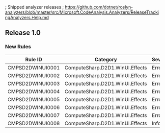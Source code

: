 ; Shipped analyzer releases
; https://github.com/dotnet/roslyn-analyzers/blob/master/src/Microsoft.CodeAnalysis.Analyzers/ReleaseTrackingAnalyzers.Help.md

## Release 1.0

### New Rules

Rule ID | Category | Severity | Notes
--------|----------|----------|-------
CMPSD2DWINUI0001 | ComputeSharp.D2D1.WinUI.Effects | Error | [Documentation](https://github.com/Sergio0694/ComputeSharp)
CMPSD2DWINUI0002 | ComputeSharp.D2D1.WinUI.Effects | Error | [Documentation](https://github.com/Sergio0694/ComputeSharp)
CMPSD2DWINUI0003 | ComputeSharp.D2D1.WinUI.Effects | Error | [Documentation](https://github.com/Sergio0694/ComputeSharp)
CMPSD2DWINUI0004 | ComputeSharp.D2D1.WinUI.Effects | Error | [Documentation](https://github.com/Sergio0694/ComputeSharp)
CMPSD2DWINUI0005 | ComputeSharp.D2D1.WinUI.Effects | Error | [Documentation](https://github.com/Sergio0694/ComputeSharp)
CMPSD2DWINUI0006 | ComputeSharp.D2D1.WinUI.Effects | Error | [Documentation](https://github.com/Sergio0694/ComputeSharp)
CMPSD2DWINUI0007 | ComputeSharp.D2D1.WinUI.Effects | Error | [Documentation](https://github.com/Sergio0694/ComputeSharp)
CMPSD2DWINUI0008 | ComputeSharp.D2D1.WinUI.Effects | Info | [Documentation](https://github.com/Sergio0694/ComputeSharp)
